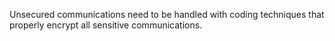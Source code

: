 Unsecured communications need to be handled with coding techniques that properly encrypt all sensitive communications.